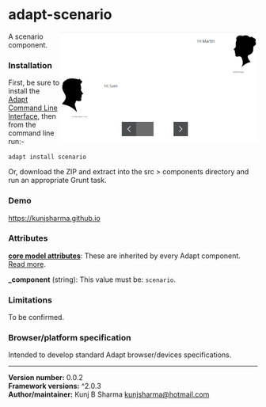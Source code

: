 # adapt-scenario  

<img src="assets/adapt-scenario.png" alt="scenario" align="right" width="400px">

A scenario component.

### Installation
First, be sure to install the [Adapt Command Line Interface](https://github.com/cajones/adapt-cli), then from the command line run:-

    adapt install scenario

Or, download the ZIP and extract into the src > components directory and run an appropriate Grunt task.

### Demo

https://kunjsharma.github.io

### Attributes

[**core model attributes**](https://github.com/adaptlearning/adapt_framework/wiki/Core-model-attributes): These are inherited by every Adapt component. [Read more](https://github.com/adaptlearning/adapt_framework/wiki/Core-model-attributes).

**_component** (string): This value must be: `scenario`.

### Limitations

To be confirmed.


### Browser/platform specification

Intended to develop standard Adapt browser/devices specifications.

----------------------------
**Version number:**  0.0.2  
**Framework versions:** ^2.0.3  
**Author/maintainer:** Kunj B Sharma <kunjsharma@hotmail.com>  
